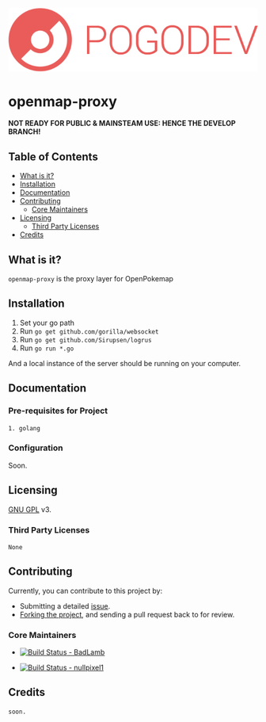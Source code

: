 [![POGODEV](https://github.com/pogodevorg/assets/blob/master/public/img/logo-github.png?raw=true)](https://pogodev.org)

# openmap-proxy
**NOT READY FOR PUBLIC & MAINSTEAM USE: HENCE THE DEVELOP BRANCH!**

## Table of Contents

* [What is it?](#what-is-it)
* [Installation](#installation)
* [Documentation](#documentation)
* [Contributing](#contributing)
  * [Core Maintainers](#core-maintainers)
* [Licensing](#licensing)
  * [Third Party Licenses](#third-party-licenses)
* [Credits](#credits)

## What is it?
`openmap-proxy` is the proxy layer for OpenPokemap

## Installation
1. Set your go path
2. Run `go get github.com/gorilla/websocket`
3. Run `go get github.com/Sirupsen/logrus`
4. Run `go run *.go`

And a local instance of the server should be running on your computer.

## Documentation
### Pre-requisites for Project
	1. golang

### Configuration

Soon.


## Licensing
[GNU GPL](https://github.com/pogointel/openmap-proxy/blob/master/LICENSE) v3.

### Third Party Licenses
    None

## Contributing
Currently, you can contribute to this project by:
* Submitting a detailed [issue](https://github.com/pogointel/openmap-proxy/issues/new).
* [Forking the project](https://github.com/pogointel/openmap-proxy/fork), and sending a pull request back to for review.

### Core Maintainers

* [![Build Status](https://github.com/BadLamb.png?size=36) - BadLamb](https://github.com/BadLamb)

* [![Build Status](https://github.com/nullpixel1.png?size=36) - nullpixel1](https://github.com/nullpixel1)

## Credits
    soon.
